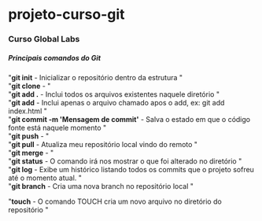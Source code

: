 # projeto-curso-git
### Curso Global Labs

##### Principais comandos do Git

"__git init__ - Inicializar o repositório dentro da estrutura  "  
"__git clone__ -  "  
"__git add .__ - Inclui todos os arquivos existentes naquele diretório  "  
"__git add__ - Inclui apenas o arquivo chamado apos o add, ex: git add index.html  "  
"__git commit -m 'Mensagem de commit'__ - Salva o estado em que o código fonte está naquele momento  "  
"__git push__ -  "  
"__git pull__ - Atualiza meu repositório local vindo do remoto  "  
"__git merge__ -  "  
"__git status__ - O comando irá nos mostrar o que foi alterado no diretório  "  
"__git log__ - Exibe um histórico listando todos os commits que o projeto sofreu até o momento atual.  "  
"__git branch__ - Cria uma nova branch no repositório local  "  


"__touch__ - O comando TOUCH cria um novo arquivo no diretório do repositório  "  